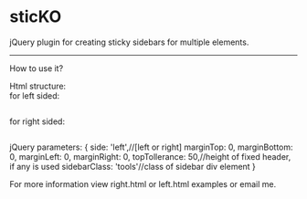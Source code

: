 sticKO
======

jQuery plugin for creating sticky sidebars for multiple elements.
<hr/>
How to use it?

Html structure:<br/>
	for left sided: <pre><holder><sidebar></sidebar><content></content></holder></pre>
	for right sided: <pre><holder><content></content><sidebar></sidebar></holder></pre>
jQuery parameters:
	{
        side: 'left',//[left or right]
        marginTop: 0,
        marginBottom: 0,
        marginLeft: 0,
        marginRight: 0,
        topTollerance: 50,//height of fixed header, if any is used
        sidebarClass: 'tools'//class of sidebar div element
     }

For more information view right.html or left.html examples or email me.